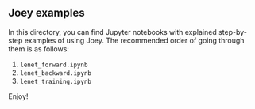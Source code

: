 ## Joey examples
In this directory, you can find Jupyter notebooks with explained step-by-step examples of using Joey. The recommended order of going through them is as follows:
1. `lenet_forward.ipynb`
2. `lenet_backward.ipynb`
3. `lenet_training.ipynb`

Enjoy!
